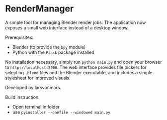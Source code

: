 # RenderManager

A simple tool for managing Blender render jobs. The application now exposes a small web interface instead of a desktop window.

Prerequisites:
- Blender (to provide the `bpy` module)
- Python with the `Flask` package installed

No installation necessary, simply run `python main.py` and open your browser to `http://localhost:5000`.
The web interface provides file pickers for selecting `.blend` files and the Blender executable, and includes a simple stylesheet for improved visuals.

Developed by larsvonmars.

Build instruction:
- Open terminal in folder
- use `pyinstaller --onefile --windowed main.py`
